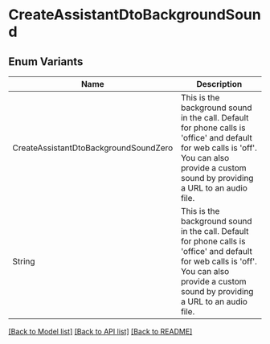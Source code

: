 # CreateAssistantDtoBackgroundSound

## Enum Variants

| Name | Description |
|---- | -----|
| CreateAssistantDtoBackgroundSoundZero | This is the background sound in the call. Default for phone calls is &#39;office&#39; and default for web calls is &#39;off&#39;. You can also provide a custom sound by providing a URL to an audio file. |
| String | This is the background sound in the call. Default for phone calls is &#39;office&#39; and default for web calls is &#39;off&#39;. You can also provide a custom sound by providing a URL to an audio file. |

[[Back to Model list]](../README.md#documentation-for-models) [[Back to API list]](../README.md#documentation-for-api-endpoints) [[Back to README]](../README.md)


